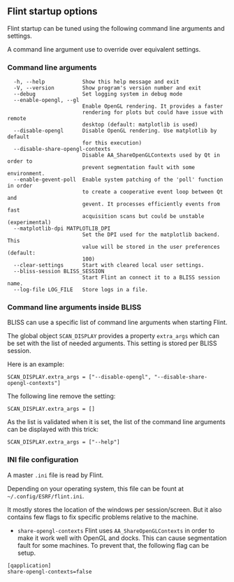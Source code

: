 ## Flint startup options

Flint startup can be tuned using the following command line arguments and
settings.

A command line argument use to override over equivalent settings.

### Command line arguments

```
  -h, --help            Show this help message and exit
  -V, --version         Show program's version number and exit
  --debug               Set logging system in debug mode
  --enable-opengl, --gl
                        Enable OpenGL rendering. It provides a faster
                        rendering for plots but could have issue with remote
                        desktop (default: matplotlib is used)
  --disable-opengl      Disable OpenGL rendering. Use matplotlib by default
                        for this execution)
  --disable-share-opengl-contexts
                        Disable AA_ShareOpenGLContexts used by Qt in order to
                        prevent segmentation fault with some environment.
  --enable-gevent-poll  Enable system patching of the 'poll' function in order
                        to create a cooperative event loop between Qt and
                        gevent. It processes efficiently events from fast
                        acquisition scans but could be unstable (experimental)
  --matplotlib-dpi MATPLOTLIB_DPI
                        Set the DPI used for the matplotlib backend. This
                        value will be stored in the user preferences (default:
                        100)
  --clear-settings      Start with cleared local user settings.
  --bliss-session BLISS_SESSION
                        Start Flint an connect it to a BLISS session name.
  --log-file LOG_FILE   Store logs in a file.
```

### Command line arguments inside BLISS

BLISS can use a specific list of command line arguments when starting Flint.

The global object `SCAN_DISPLAY` provides a property `extra_args` which can be
set with the list of needed arguments. This setting is stored per BLISS session.

Here is an example:
```
SCAN_DISPLAY.extra_args = ["--disable-opengl", "--disable-share-opengl-contexts"]
```

The following line remove the setting:
```
SCAN_DISPLAY.extra_args = []
```

As the list is validated when it is set, the list of the command line arguments
can be displayed with this trick:
```
SCAN_DISPLAY.extra_args = ["--help"]
```

### INI file configuration

A master `.ini` file is read by Flint.

Depending on your operating system, this file can be fount at `~/.config/ESRF/flint.ini`.

It mostly stores the location of the windows per session/screen. But it also
contains few flags to fix specific problems relative to the machine.

- `share-opengl-contexts`
    Flint uses `AA_ShareOpenGLContexts` in order to make it work well with OpenGL
    and docks. This can cause segmentation fault for some machines.
    To prevent that, the following flag can be setup.

```
[qapplication]
share-opengl-contexts=false
```
